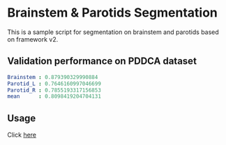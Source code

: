 # Brainstem & Parotids Segmentation

This is a sample script for segmentation on brainstem and parotids
based on framework v2.

## Validation performance on PDDCA dataset

```yaml
Brainstem : 0.879390329990884
Parotid_L : 0.7646160997046699
Parotid_R : 0.7855193317156853
mean      : 0.8098419204704131
```

## Usage

Click [here](https://yuanyuyuan.github.io/MIS/depolyment/bs-ptd-v2/)
